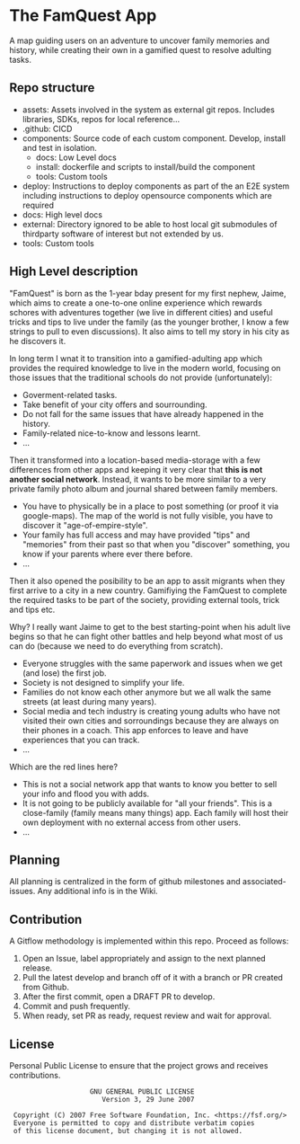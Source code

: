 # The FamQuest App

A map guiding users on an adventure to uncover family memories and history, while creating their own in a gamified quest to resolve adulting tasks.

## Repo structure

- assets: Assets involved in the system as external git repos. Includes libraries, SDKs, repos for local reference...
- .github: CICD
- components: Source code of each custom component. Develop, install and test in isolation. 
  - docs: Low Level docs
  - install: dockerfile and scripts to install/build the component
  - tools: Custom tools
- deploy: Instructions to deploy components as part of the an E2E system including instructions to deploy opensource components which are required
- docs: High level docs
- external: Directory ignored to be able to host local git submodules of thirdparty software of interest but not extended by us.
- tools: Custom tools 

## High Level description

"FamQuest" is born as the 1-year bday present for my first nephew, Jaime, which aims to create a one-to-one online experience which rewards schores with adventures
together (we live in different cities) and useful tricks and tips to live under the family (as the younger brother, I know a few strings to pull to even discussions).
It also aims to tell my story in his city as he discovers it.

In long term I wnat it to transition into a gamified-adulting app which provides the required knowledge to live in the modern world, focusing on those issues that
the traditional schools do not provide (unfortunately):
- Goverment-related tasks.
- Take benefit of your city offers and sourrounding.
- Do not fall for the same issues that have already happened in the history.
- Family-related nice-to-know and lessons learnt.
- ...

Then it transformed into a location-based media-storage with a few differences from other apps and keeping it very clear that **this is not another social network**. 
Instead, it wants to be more similar to a very private family photo album and journal shared between family members. 
- You have to physically be in a place to post something (or proof it via google-maps). The map of the world is not fully visible, you have to discover it "age-of-empire-style".
- Your family has full access and may have provided "tips" and "memories" from their past so that when you "discover" something, you know if your parents where ever there before.
- ...

Then it also opened the posibility to be an app to assit migrants when they first arrive to a city in a new country. Gamifiying the FamQuest to complete the required tasks to be part of the 
society, providing external tools, trick and tips etc. 

Why? I really want Jaime to get to the best starting-point when his adult live begins so that he can fight other battles and help beyond what most of us can do (because we need to do everything from scratch).
- Everyone struggles with the same paperwork and issues when we get (and lose) the first job.
- Society is not designed to simplify your life. 
- Families do not know each other anymore but we all walk the same streets (at least during many years).
- Social media and tech industry is creating young adults who have not visited their own cities and sorroundings because they are always on their phones in a coach. This app enforces to leave and have experiences that you can track.
- ...

Which are the red lines here?
- This is not a social network app that wants to know you better to sell your info and flood you with adds. 
- It is not going to be publicly available for "all your friends". This is a close-family (family means many things) app. Each family will host their own deployment with no external access from other users.
- ...

## Planning

All planning is centralized in the form of github milestones and associated-issues.
Any additional info is in the Wiki.

## Contribution

A Gitflow methodology is implemented within this repo. Proceed as follows:

1. Open an Issue, label appropriately and assign to the next planned release.
2. Pull the latest develop and branch off of it with a branch or PR created from Github.
4. After the first commit, open a DRAFT PR to develop.
3. Commit and push frequently.
4. When ready, set PR as ready, request review and wait for approval.

## License

Personal Public License to ensure that the project grows and receives contributions.

```text
                    GNU GENERAL PUBLIC LICENSE
                       Version 3, 29 June 2007

 Copyright (C) 2007 Free Software Foundation, Inc. <https://fsf.org/>
 Everyone is permitted to copy and distribute verbatim copies
 of this license document, but changing it is not allowed.

```